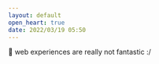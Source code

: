 ```yaml
---
layout: default
open_heart: true
date: 2022/03/19 05:50
---
```


 web experiences are really not fantastic :/
